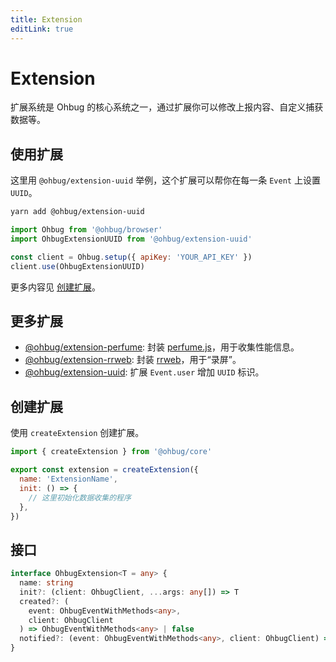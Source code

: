 ```yaml
---
title: Extension
editLink: true
---
```


# Extension

扩展系统是 Ohbug 的核心系统之一，通过扩展你可以修改上报内容、自定义捕获数据等。

## 使用扩展

这里用 `@ohbug/extension-uuid` 举例，这个扩展可以帮你在每一条 `Event` 上设置 `UUID`。

```sh
yarn add @ohbug/extension-uuid
```

```javascript
import Ohbug from '@ohbug/browser'
import OhbugExtensionUUID from '@ohbug/extension-uuid'

const client = Ohbug.setup({ apiKey: 'YOUR_API_KEY' })
client.use(OhbugExtensionUUID)
```

更多内容见 [创建扩展](./extension.md#创建扩展)。

## 更多扩展

- [@ohbug/extension-perfume](https://github.com/ohbug-org/ohbug/tree/master/packages/ohbug-extension-perfume): 封装 [perfume.js](https://github.com/Zizzamia/perfume.js)，用于收集性能信息。
- [@ohbug/extension-rrweb](https://github.com/ohbug-org/ohbug/tree/master/packages/ohbug-extension-rrweb): 封装 [rrweb](https://github.com/rrweb-io/rrweb)，用于“录屏”。
- [@ohbug/extension-uuid](https://github.com/ohbug-org/ohbug/tree/master/packages/ohbug-extension-uuid): 扩展 `Event.user` 增加 `UUID` 标识。

## 创建扩展

使用 `createExtension` 创建扩展。

```javascript
import { createExtension } from '@ohbug/core'

export const extension = createExtension({
  name: 'ExtensionName',
  init: () => {
    // 这里初始化数据收集的程序
  },
})
```

## 接口

```typescript
interface OhbugExtension<T = any> {
  name: string
  init?: (client: OhbugClient, ...args: any[]) => T
  created?: (
    event: OhbugEventWithMethods<any>,
    client: OhbugClient
  ) => OhbugEventWithMethods<any> | false
  notified?: (event: OhbugEventWithMethods<any>, client: OhbugClient) => void
}
```
